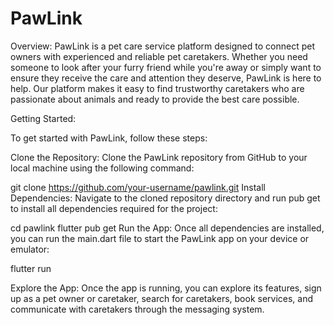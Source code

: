 # PawLink

Overview:
PawLink is a pet care service platform designed to connect pet owners with experienced and reliable pet caretakers. Whether you need someone to look after your furry friend while you're away or simply want to ensure they receive the care and attention they deserve, PawLink is here to help. Our platform makes it easy to find trustworthy caretakers who are passionate about animals and ready to provide the best care possible.


Getting Started:

To get started with PawLink, follow these steps:

Clone the Repository: Clone the PawLink repository from GitHub to your local machine using the following command:

git clone https://github.com/your-username/pawlink.git
Install Dependencies: Navigate to the cloned repository directory and run pub get to install all dependencies required for the project:

cd pawlink
flutter pub get
Run the App: Once all dependencies are installed, you can run the main.dart file to start the PawLink app on your device or emulator:

flutter run

Explore the App: Once the app is running, you can explore its features, sign up as a pet owner or caretaker, search for caretakers, book services, and communicate with caretakers through the messaging system.

